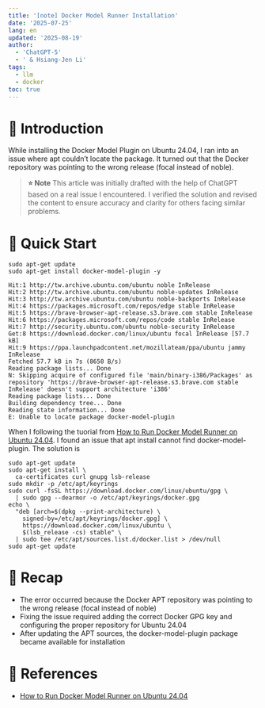 ```yaml
---
title: '[note] Docker Model Runner Installation'
date: '2025-07-25'
lang: en
updated: '2025-08-19'
author:
  - 'ChatGPT-5'
  - ' & Hsiang-Jen Li'
tags:
  - llm
  - docker
toc: true
---
```


# 📌 Introduction

While installing the Docker Model Plugin on Ubuntu 24.04, I ran into an issue where apt couldn’t locate the package. It turned out that the Docker repository was pointing to the wrong release (focal instead of noble).

> **⭐ Note** 
> This article was initially drafted with the help of ChatGPT based on a real issue I encountered. I verified the solution and revised the content to ensure accuracy and clarity for others facing similar problems.

<!-- more -->

# 🚀 Quick Start

```shell
sudo apt-get update
sudo apt-get install docker-model-plugin -y

Hit:1 http://tw.archive.ubuntu.com/ubuntu noble InRelease                                 
Hit:2 http://tw.archive.ubuntu.com/ubuntu noble-updates InRelease                         
Hit:3 http://tw.archive.ubuntu.com/ubuntu noble-backports InRelease                       
Hit:4 https://packages.microsoft.com/repos/edge stable InRelease                          
Hit:5 https://brave-browser-apt-release.s3.brave.com stable InRelease                     
Hit:6 https://packages.microsoft.com/repos/code stable InRelease                          
Hit:7 http://security.ubuntu.com/ubuntu noble-security InRelease                          
Get:8 https://download.docker.com/linux/ubuntu focal InRelease [57.7 kB]                  
Hit:9 https://ppa.launchpadcontent.net/mozillateam/ppa/ubuntu jammy InRelease             
Fetched 57.7 kB in 7s (8650 B/s)
Reading package lists... Done
N: Skipping acquire of configured file 'main/binary-i386/Packages' as repository 'https://brave-browser-apt-release.s3.brave.com stable InRelease' doesn't support architecture 'i386'
Reading package lists... Done
Building dependency tree... Done
Reading state information... Done
E: Unable to locate package docker-model-plugin
```

When I following the tuorial from [How to Run Docker Model Runner on Ubuntu 24.04](https://mrcloudbook.com/how-to-run-docker-model-runner-on-ubuntu-24-04/). I found an issue that apt install cannot find docker-model-plugin. The solution is 

```shell
sudo apt-get update
sudo apt-get install \
  ca-certificates curl gnupg lsb-release
sudo mkdir -p /etc/apt/keyrings
sudo curl -fsSL https://download.docker.com/linux/ubuntu/gpg \
  | sudo gpg --dearmor -o /etc/apt/keyrings/docker.gpg
echo \
  "deb [arch=$(dpkg --print-architecture) \
    signed-by=/etc/apt/keyrings/docker.gpg] \
    https://download.docker.com/linux/ubuntu \
    $(lsb_release -cs) stable" \
  | sudo tee /etc/apt/sources.list.d/docker.list > /dev/null
sudo apt-get update
```

# 🔁 Recap

- The error occurred because the Docker APT repository was pointing to the wrong release (focal instead of noble)
- Fixing the issue required adding the correct Docker GPG key and configuring the proper repository for Ubuntu 24.04
- After updating the APT sources, the docker-model-plugin package became available for installation

# 🔗 References

- [How to Run Docker Model Runner on Ubuntu 24.04](https://mrcloudbook.com/how-to-run-docker-model-runner-on-ubuntu-24-04/)
